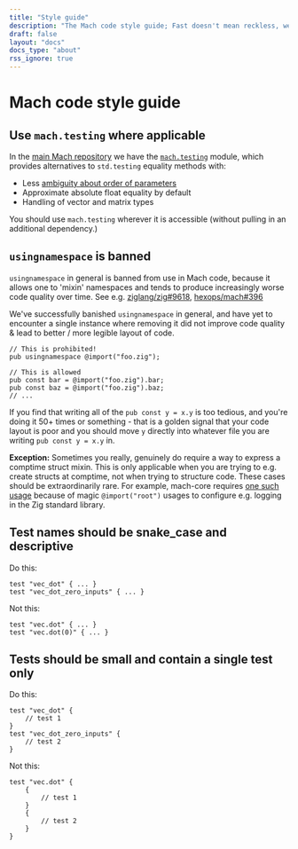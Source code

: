 ```yaml
---
title: "Style guide"
description: "The Mach code style guide; Fast doesn't mean reckless, we follow these rules to keep our code readable and high-quality."
draft: false
layout: "docs"
docs_type: "about"
rss_ignore: true
---
```


# Mach code style guide

## Use `mach.testing` where applicable

In the [main Mach repository](https://github.com/hexops/mach) we have the [`mach.testing`](https://github.com/hexops/mach/blob/main/src/testing.zig) module, which provides alternatives to `std.testing` equality methods with:

* Less [ambiguity about order of parameters](https://github.com/ziglang/zig/issues/4437)
* Approximate absolute float equality by default
* Handling of vector and matrix types

You should use `mach.testing` wherever it is accessible (without pulling in an additional dependency.)

## `usingnamespace` is banned

`usingnamespace` in general is banned from use in Mach code, because it allows one to 'mixin' namespaces and tends to produce increasingly worse code quality over time. See e.g. [ziglang/zig#9618](https://github.com/ziglang/zig/pull/9618), [hexops/mach#396](https://github.com/hexops/mach/issues/796)

We've successfully banished `usingnamespace` in general, and have yet to encounter a single instance where removing it did not improve code quality & lead to better / more legible layout of code.

```zig
// This is prohibited!
pub usingnamespace @import("foo.zig");

// This is allowed
pub const bar = @import("foo.zig").bar;
pub const baz = @import("foo.zig").baz;
// ...
```

If you find that writing all of the `pub const y = x.y` is too tedious, and you're doing it 50+ times or something - that is a golden signal that your code layout is poor and you should move `y` directly into whatever file you are writing `pub const y = x.y` in.

**Exception:** Sometimes you really, genuinely do require a way to express a comptime struct mixin. This is only applicable when you are trying to e.g. create structs at comptime, not when trying to structure code. These cases should be extraordinarily rare. For example, mach-core requires [one such usage](https://github.com/hexops/mach-core/blob/50930539c32630b8054ecd48b443c7e336780da4/src/platform/native/main.zig#L6-L7) because of magic `@import("root")` usages to configure e.g. logging in the Zig standard library.

## Test names should be snake_case and descriptive

Do this:

```
test "vec_dot" { ... }
test "vec_dot_zero_inputs" { ... }
```

Not this:

```
test "vec.dot" { ... }
test "vec.dot(0)" { ... }
```

## Tests should be small and contain a single test only

Do this:

```
test "vec_dot" {
    // test 1
}
test "vec_dot_zero_inputs" {
    // test 2
}
```

Not this:

```
test "vec.dot" {
    {
        // test 1
    }
    {
        // test 2
    }
}
```
